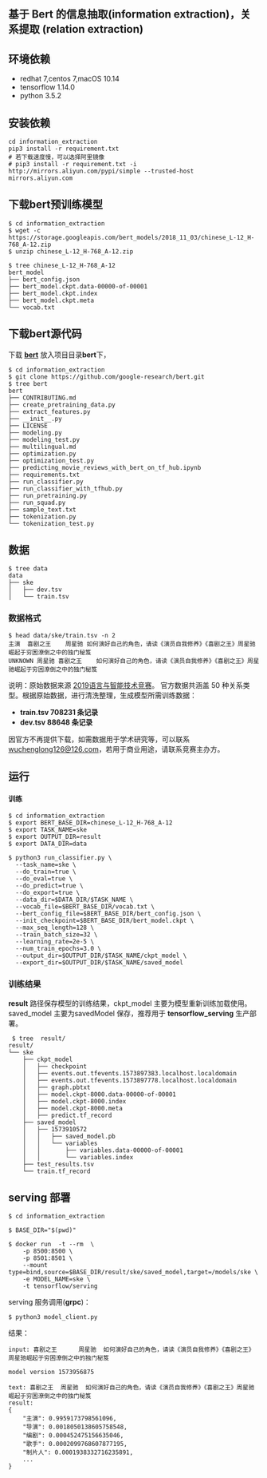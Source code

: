 
## 基于 Bert 的信息抽取(information extraction)，关系提取 (relation extraction)

## 环境依赖

 - redhat 7,centos 7,macOS 10.14
 - tensorflow 1.14.0
 - python 3.5.2


## 安装依赖
        
    cd information_extraction
    pip3 install -r requirement.txt
    # 若下载速度慢，可以选择阿里镜像
    # pip3 install -r requirement.txt -i http://mirrors.aliyun.com/pypi/simple --trusted-host mirrors.aliyun.com

## 下载bert预训练模型

    $ cd information_extraction
    $ wget -c https://storage.googleapis.com/bert_models/2018_11_03/chinese_L-12_H-768_A-12.zip
    $ unzip chinese_L-12_H-768_A-12.zip 
    
    $ tree chinese_L-12_H-768_A-12
    bert_model
    ├── bert_config.json
    ├── bert_model.ckpt.data-00000-of-00001
    ├── bert_model.ckpt.index
    ├── bert_model.ckpt.meta
    └── vocab.txt

## 下载bert源代码
下载 [**bert**](https://github.com/google-research/bert) 放入项目目录**bert**下，

    $ cd information_extraction
    $ git clone https://github.com/google-research/bert.git
    $ tree bert
    bert
    ├── CONTRIBUTING.md
    ├── create_pretraining_data.py
    ├── extract_features.py
    ├── __init__.py
    ├── LICENSE
    ├── modeling.py
    ├── modeling_test.py
    ├── multilingual.md
    ├── optimization.py
    ├── optimization_test.py
    ├── predicting_movie_reviews_with_bert_on_tf_hub.ipynb
    ├── requirements.txt
    ├── run_classifier.py
    ├── run_classifier_with_tfhub.py
    ├── run_pretraining.py
    ├── run_squad.py
    ├── sample_text.txt
    ├── tokenization.py
    └── tokenization_test.py
    
## 数据

    $ tree data
    data
    ├── ske
    │   ├── dev.tsv
    │   └── train.tsv
        
### 数据格式

    $ head data/ske/train.tsv -n 2
    主演	喜剧之王	周星驰	如何演好自己的角色，请读《演员自我修养》《喜剧之王》周星驰崛起于穷困潦倒之中的独门秘笈
    UNKNOWN	周星驰	喜剧之王	如何演好自己的角色，请读《演员自我修养》《喜剧之王》周星驰崛起于穷困潦倒之中的独门秘笈    
    
说明：原始数据来源 [2019语言与智能技术竞赛](http://lic2019.ccf.org.cn/kg)。  官方数据共涵盖 50 种关系类型。根据原始数据，进行清洗整理，生成模型所需训练数据：
    
- **train.tsv 708231 条记录**
- **dev.tsv 88648 条记录**

因官方不再提供下载，如需数据用于学术研究等，可以联系 wuchenglong126@126.com，若用于商业用途，请联系竞赛主办方。

## 运行
#### 训练
    
    $ cd information_extraction
    $ export BERT_BASE_DIR=chinese_L-12_H-768_A-12
    $ export TASK_NAME=ske
    $ export OUTPUT_DIR=result
    $ export DATA_DIR=data
    
    $ python3 run_classifier.py \
      --task_name=ske \
      --do_train=true \
      --do_eval=true \
      --do_predict=true \
      --do_export=true \
      --data_dir=$DATA_DIR/$TASK_NAME \
      --vocab_file=$BERT_BASE_DIR/vocab.txt \
      --bert_config_file=$BERT_BASE_DIR/bert_config.json \
      --init_checkpoint=$BERT_BASE_DIR/bert_model.ckpt \
      --max_seq_length=128 \
      --train_batch_size=32 \
      --learning_rate=2e-5 \
      --num_train_epochs=3.0 \
      --output_dir=$OUTPUT_DIR/$TASK_NAME/ckpt_model \
      --export_dir=$OUTPUT_DIR/$TASK_NAME/saved_model
    

### 训练结果

**result** 路径保存模型的训练结果，ckpt_model 主要为模型重新训练加载使用。saved_model 主要为savedModel 保存，推荐用于 **tensorflow_serving**  生产部署。

     $ tree  result/
    result/
    └── ske
        ├── ckpt_model
        │   ├── checkpoint
        │   ├── events.out.tfevents.1573897383.localhost.localdomain
        │   ├── events.out.tfevents.1573897778.localhost.localdomain
        │   ├── graph.pbtxt
        │   ├── model.ckpt-8000.data-00000-of-00001
        │   ├── model.ckpt-8000.index
        │   ├── model.ckpt-8000.meta
        │   ├── predict.tf_record
        ├── saved_model
        │   ├── 1573910572
        │   │   ├── saved_model.pb
        │   │   └── variables
        │   │       ├── variables.data-00000-of-00001
        │   │       └── variables.index
        ├── test_results.tsv
        └── train.tf_record


## serving 部署

    $ cd information_extraction
    
    $ BASE_DIR="$(pwd)"
    
    $ docker run  -t --rm  \
        -p 8500:8500 \
        -p 8501:8501 \
        --mount  type=bind,source=$BASE_DIR/result/ske/saved_model,target=/models/ske \
        -e MODEL_NAME=ske \
        -t tensorflow/serving

serving 服务调用(**grpc**)：

    $ python3 model_client.py

结果：

```
input: 喜剧之王      周星驰  如何演好自己的角色，请读《演员自我修养》《喜剧之王》周星驰崛起于穷困潦倒之中的独门秘笈

model version 1573956875

text: 喜剧之王  周星驰  如何演好自己的角色，请读《演员自我修养》《喜剧之王》周星驰崛起于穷困潦倒之中的独门秘笈
result:
{
    "主演": 0.9959173798561096,
    "导演": 0.0018050138605758548,
    "编剧": 0.000452475156635046,
    "歌手": 0.0002099768607877195,
    "制片人": 0.0001938332716235891,
    ...
}


```



